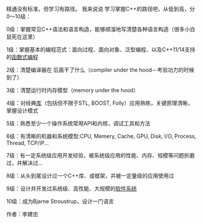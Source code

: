 精通没有标准，但学习有路径。 我来说说 学习掌握C++的路径吧，从低到高，分0～10级：

0级：掌握常见C++语法和语言构造，能够顺溜地写清楚各种语言构造（很多小白鼠死在这里）

1级：掌握基本的编程范式：面向过程、面向对象、泛型编程、以及C++11/14支持的[函数式编程](https://www.zhihu.com/search?q=函数式编程&search_source=Entity&hybrid_search_source=Entity&hybrid_search_extra={"sourceType"%3A"answer"%2C"sourceId"%3A123988135})

2级：清楚编译器在 后面干了什么（compiler under the hood－考验功力的时候到了）

3级：清楚运行时内存模型（memory under the hood）

4级：对经典[库](https://www.zhihu.com/search?q=库&search_source=Entity&hybrid_search_source=Entity&hybrid_search_extra={"sourceType"%3A"answer"%2C"sourceId"%3A123988135})（包括但不限于STL, BOOST, Folly）应用熟练，关键原理清晰，掌握设计模式

5级：熟悉至少一个操作系统常用API和内核，调试工具和方法

6级：有清晰的机器和系统模型:CPU, Memery, Cache, GPU, Disk, I/O, Process, Thread, TCP/IP...

7级：有一定系统级应用开发经验，被系统级应用的性能、内存、规模等问题折磨过，并解决过...

8级：从头到尾设计过一个C++库、或框架，并被一定量级的应用使用过

9级：设计并开发过系统级、高性能、大规模的[软件系统](https://www.zhihu.com/search?q=软件系统&search_source=Entity&hybrid_search_source=Entity&hybrid_search_extra={"sourceType"%3A"answer"%2C"sourceId"%3A123988135})

10级：成为Bjarne Stroustrup，设计一门语言



作者：李建忠
